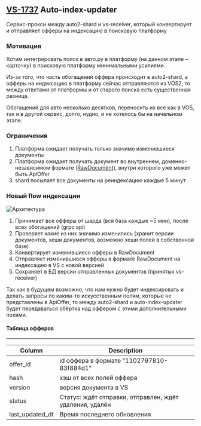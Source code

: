 ## [VS-1737](https://st.yandex-team.ru/VS-1737) Auto-index-updater

Сервис-прокси между auto2-shard и vs-receiver, который конвертирует и отправляет офферы на индексацию
в поисковую платформу

### Мотивация

Хотим интегрировать поиск в авто.ру в платформу (на данном этапе – карточку) в поисковую платформу минимальными усилиями.

Из-за того, что часть обогащений оффера происходит в auto2-shard, а офферы на индексацию в платформу сейчас отправляются из
VOS2, то между ответами от платформы и от старого поиска есть существенная разница.

Обогащений для авто несколько десятков, переносить их все как в VOS, так и в другой сервис, долго, нудно,
и не хотелось бы на начальном этапе.

### Ограничения

1. Платформа ожидает получать только значимо изменившиеся документы
2. Платформа ожидает получать документ во внутреннем, доменно-независимом формате ([RawDocument](https://a.yandex-team.ru/arcadia/classifieds/vs/services/vasgen/docs/indexing.md#dokument)),
внутри которого уже может быть ApiOffer
3. shard посылает все документы на реиндексацию каждые 5 минут


### Новый flow индексации
![Архитектура](auto-index-updater-pipeline.png "Architecture")

1. Принимает все офферы от шарда (вся база каждые ~5 мин), после всех обогащений (grpc api)
2. Проверяет какие из них значимо изменились (хранит версии документов, хеши документов, возможно хеши полей в собственной базе)
3. Конвертирует изменившиеся офферы в RawDocument
4. Отправляет изменившиеся офферы в формате RawDocument на индексацию в VS c новой версией
5. Сохраняет в БД версии отправленных документов (принятых vs-receiver)

Так как в будущем возможно, что нам нужно будет индексировать и делать запросы по каким-то искусственным полям,
которые не представлены в ApiOffer, то между auto2-shard и auto-index-updater будет передаваться
обёртка над оффером с этими дополнительными полями.

#### Таблица офферов

____
| Column          | Description                                             |
|-----------------|---------------------------------------------------------|
| offer_id        | id оффера в формате "1102797810-83f884d1"               |
| hash            | хэш от всех полей оффера                                |
| version         | версия документа  в VS                                   |
| status          | Статус: ждёт отправки, отправлен, ждёт удаления, удалён |
| last_updated_dt | Время последнего обновления                             |


